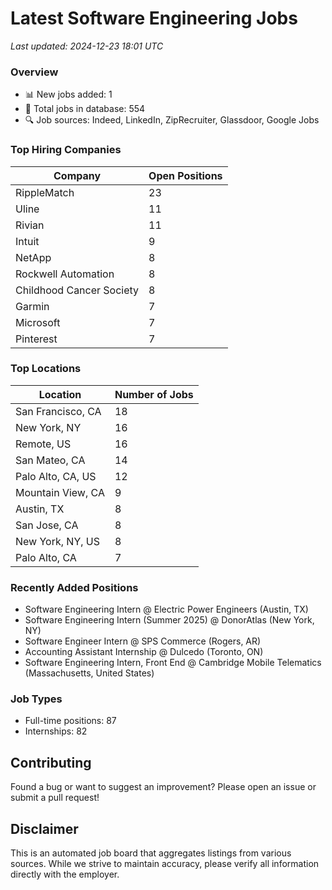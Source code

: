 # Latest Software Engineering Jobs
*Last updated: 2024-12-23 18:01 UTC*

### Overview
- 📊 New jobs added: 1
- 💼 Total jobs in database: 554
- 🔍 Job sources: Indeed, LinkedIn, ZipRecruiter, Glassdoor, Google Jobs

### Top Hiring Companies
| Company | Open Positions |
|---------|---------------|
| RippleMatch | 23 |
| Uline | 11 |
| Rivian | 11 |
| Intuit | 9 |
| NetApp | 8 |
| Rockwell Automation | 8 |
| Childhood Cancer Society | 8 |
| Garmin | 7 |
| Microsoft | 7 |
| Pinterest | 7 |

### Top Locations
| Location | Number of Jobs |
|----------|---------------|
| San Francisco, CA | 18 |
| New York, NY | 16 |
| Remote, US | 16 |
| San Mateo, CA | 14 |
| Palo Alto, CA, US | 12 |
| Mountain View, CA | 9 |
| Austin, TX | 8 |
| San Jose, CA | 8 |
| New York, NY, US | 8 |
| Palo Alto, CA | 7 |

### Recently Added Positions
- Software Engineering Intern @ Electric Power Engineers (Austin, TX)
- Software Engineering Intern (Summer 2025) @ DonorAtlas (New York, NY)
- Software Engineer Intern @ SPS Commerce (Rogers, AR)
- Accounting Assistant Internship @ Dulcedo (Toronto, ON)
- Software Engineering Intern, Front End @ Cambridge Mobile Telematics (Massachusetts, United States)

### Job Types
- Full-time positions: 87
- Internships: 82

## Contributing
Found a bug or want to suggest an improvement? Please open an issue or submit a pull request!

## Disclaimer
This is an automated job board that aggregates listings from various sources. While we strive to maintain accuracy, 
please verify all information directly with the employer.
